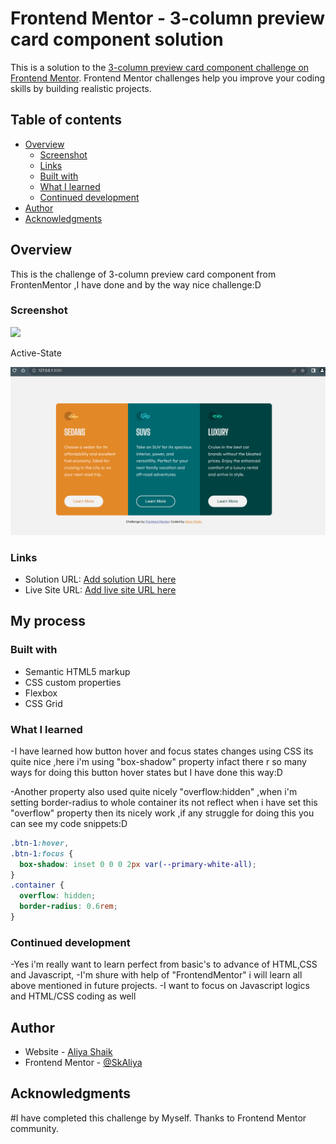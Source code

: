 # Frontend Mentor - 3-column preview card component solution

This is a solution to the [3-column preview card component challenge on Frontend Mentor](https://www.frontendmentor.io/challenges/3column-preview-card-component-pH92eAR2-). Frontend Mentor challenges help you improve your coding skills by building realistic projects.

## Table of contents

- [Overview](#overview)
  - [Screenshot](#screenshot)
  - [Links](#links)
  - [Built with](#built-with)
  - [What I learned](#what-i-learned)
  - [Continued development](#continued-development)
- [Author](#author)
- [Acknowledgments](#acknowledgments)

## Overview

This is the challenge of 3-column preview card component from FrontenMentor ,I have done and by the way nice challenge:D

### Screenshot

![](./Screenshot%2023-11-20%20093018.png)

Active-State

![](./ActiveScreenshot%202023-11-20%20093042.png)

### Links

- Solution URL: [Add solution URL here](http://127.0.0.1:8080/index.html)
- Live Site URL: [Add live site URL here](https://your-live-site-url.com)

## My process

### Built with

- Semantic HTML5 markup
- CSS custom properties
- Flexbox
- CSS Grid

### What I learned

-I have learned how button hover and focus states changes using CSS its quite nice ,here i'm using "box-shadow" property infact there r so many ways for doing this button hover states but I have done this way:D

-Another property also used quite nicely "overflow:hidden" ,when i'm setting border-radius to whole container its not reflect when i have set this "overflow" property then its nicely work ,if any struggle for doing this you can see my code snippets:D

```css
.btn-1:hover,
.btn-1:focus {
  box-shadow: inset 0 0 0 2px var(--primary-white-all);
}
.container {
  overflow: hidden;
  border-radius: 0.6rem;
}
```

### Continued development

-Yes i'm really want to learn perfect from basic's to advance of HTML,CSS and Javascript,
-I'm shure with help of "FrontendMentor" i will learn all above mentioned in future projects.
-I want to focus on Javascript logics and HTML/CSS coding as well

## Author

- Website - [Aliya Shaik](http://127.0.0.1:8080/index.html)
- Frontend Mentor - [@SkAliya](https://www.frontendmentor.io/profile/SkAliya)

## Acknowledgments

#I have completed this challenge by Myself. Thanks to Frontend Mentor community.
